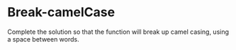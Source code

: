 # Break-camelCase
Complete the solution so that the function will break up camel casing, using a space between words.
